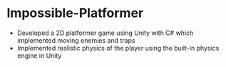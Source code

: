 # Impossible-Platformer
* Developed a 2D platformer game using Unity with C# which implemented moving enemies and traps
* Implemented realistic physics of the player using the built-in physics engine in Unity
